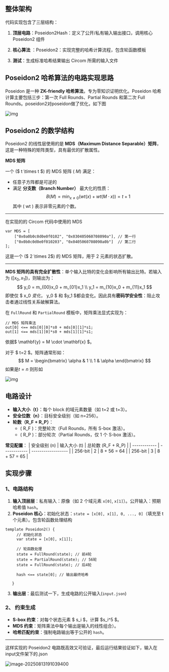 ## 整体架构

代码实现包含了三层结构：

1. **顶层电路**：Poseidon2Hash：定义了公开/私有输入输出接口，调用核心 Poseidon2 组件

2. **核心算法** ：Poseidon2：实现完整的哈希计算流程，包含轮函数模板

3. **测试**：生成标准哈希结果输出 Circom 所需的输入文件

   

## **Poseidon2 哈希算法的电路实现思路**
Poseidon 是一种 **ZK-friendly 哈希算法**，专为零知识证明优化。Poseidon 哈希计算主要包括三步：第一次 Full Rounds、Partial Rounds 和第二次 Full Rounds。poseidon2对poseidon做了优化，如下图

![img](https://img.foresightnews.pro/202404/10-1714270364865.png?x-oss-process=style/scale70)



##  Poseidon2 的数学结构

Poseidon2 的线性层使用的是 **MDS（Maximum Distance Separable）矩阵**，这是一种特殊的矩阵类型，具有最优的扩散属性。

**MDS 矩阵**

一个 \($ t \times t $\) 的 MDS 矩阵 \( $M$\) 满足：
- 任意子方阵都是可逆的
- 满足 **分支数（Branch Number）** 最大化的性质：
$$
{B}(M) = \min_{x \neq 0} (wt(x) + wt(M \cdot x)) = t + 1
$$
  其中 \( wt \) 表示非零元素的个数。

---

在实现的的 Circom 代码中使用的 MDS
```circom
var MDS = [
    ["0x0a0b0c0d0e0f0102", "0x030405060708090a"], // 第一行
    ["0x0b0c0d0e0f010203", "0x0405060708090a0b"]  // 第二行
];
```
这是一个 \($ 2 \times 2$\) 的 MDS 矩阵，用于 2 元素的状态扩散。

---

**MDS 矩阵的具有完全扩散性**：单个输入比特的变化会影响所有输出比特。若输入为 $( [x_0, x_1] )$，则输出为：
$$
y_0 = m_{00}x_0 + m_{01}x_1 \\
y_1 = m_{10}x_0 + m_{11}x_1
$$
即使仅 $ x_0 $变化，$ y_0 $ 和 $y_1  $都会变化。因此具有**密码学安全性**：阻止攻击者通过线性关系破解算法。

在 `FullRound` 和 `PartialRound` 模板中，矩阵乘法显式实现为：
```circom
// MDS 矩阵乘法
out[0] <== mds[0][0]*s0 + mds[0][1]*s1;
out[1] <== mds[1][0]*s0 + mds[1][1]*s1;
```
依据$ \mathbf{y} = M \cdot \mathbf{x} $。

对于 $ t=2 $。矩阵通常形如：
$$
M = \begin{bmatrix}
  \alpha & 1 \\
  1 & \alpha
  \end{bmatrix}
$$
如果是$t=n$ 则形如

![img](https://img.foresightnews.pro/202404/10-1714270763955.png?x-oss-process=style/scale70)



## 电路设计
- **输入大小（t）**：每个 block 的域元素数量（如 t=2 或 t=3）。
- **安全位数（n）**：目标安全级别（如 n=256）。
- **轮数（R_F + R_P）**：
  - \( R_F \)：完整轮次（Full Rounds，所有 S-box 激活）。
  - \( R_P \)：部分轮次（Partial Rounds，仅 1 个 S-box 激活）。

**常见配置**：
| 安全级别 (n) | 输入大小 (t) | 总轮数 (R_F + R_P) |
| ------------ | ------------ | ------------------ |
| 256-bit      | 2            | 8 + 56 = 64        |
| 256-bit      | 3            | 8 + 57 = 65        |



##  实现步骤
### **1、电路结构**
1. **输入顶层层**：私有输入：原像（如 2 个域元素 `x[0]`, `x[1]`）。公开输入：预期哈希值 `hash`。
2. **Poseidon 核心**：初始化状态：`state = [x[0], x[1], 0, ..., 0]`（填充至 t 个元素）。包含轮函数处理结构

```circom
template Poseidon2() {
     // 初始化状态
     var state = [x[0], x[1]];

     // 轮函数处理
     state = FullRound(state); // 前4轮
     state = PartialRound(state); // 56轮
     state = FullRound(state); // 后4轮
    
     hash <== state[0]; // 输出最终哈希

   }
```

3. **输出层**：最后测试一下，生成电路的公开输入(`input.json`)

### **2、 约束生成**
- **S-box 约束**：对每个状态元素 $ s_i $，计算 $s_i^5 $。
- **MDS 约束**：矩阵乘法中每个输出是输入的线性组合）。
- **哈希匹配约束**：强制电路输出等于公开的 `hash`。

---



这样实现的 Poseidon2 电路既高效又可验证，最后运行结果验证如下，输入在input文件架下的.json



![image-20250813191039400](C:\Users\LuoJY\AppData\Roaming\Typora\typora-user-images\image-20250813191039400.png)